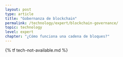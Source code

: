 ```yaml
---
layout: post
type: article
title: "Gobernanza de blockchain"
permalink: /technology/expert/blockchain-governance/
topic: technology
level: expert
chapter: "¿Cómo funciona una cadena de bloques?"
---
```


{% tf tech-not-available.md %}
